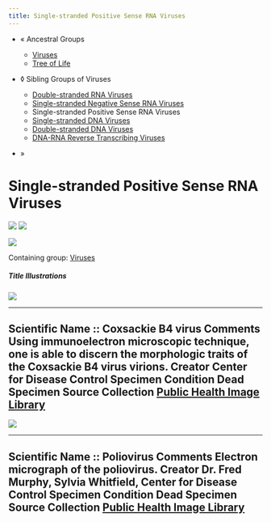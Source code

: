 ```yaml
---
title: Single-stranded Positive Sense RNA Viruses
---
```


-   « Ancestral Groups 
    -   [Viruses](Viruses)
    -   [Tree of Life](../Tree_of_Life.md)

-   ◊ Sibling Groups of  Viruses
    -   [Double-stranded RNA         Viruses](Double-stranded_RNA_Viruses)
    -   [Single-stranded Negative Sense RNA         Viruses](Single-stranded_Negative_Sense_RNA_Viruses)
    -   Single-stranded Positive Sense RNA Viruses
    -   [Single-stranded DNA         Viruses](Single-stranded_DNA_Viruses)
    -   [Double-stranded DNA         Viruses](Double-stranded_DNA_Viruses)
    -   [DNA-RNA Reverse Transcribing         Viruses](DNA-RNA_Reverse_Transcribing_Viruses)

-   »

# Single-stranded Positive Sense RNA Viruses 

![ ](5630_lores1.jpg)
![ ](PHIL_1875_lores.jpg)

![](Single-stranded_Positive_Sense_RNA_Viruses.png)

Containing group: [Viruses](Viruses.md)

##### Title Illustrations

![](5630_lores1_002.jpg)

  --------------------------------------------
  Scientific Name ::     Coxsackie B4 virus
  Comments             Using immunoelectron microscopic technique, one is able to discern the morphologic traits of the Coxsackie B4 virus virions.
  Creator              Center for Disease Control
  Specimen Condition   Dead Specimen
  Source Collection    [Public Health Image Library](http://phil.cdc.gov/Phil/default.asp)
  --------------------------------------------
![](PHIL_1875_lores_002.jpg)

  --------------------------
  Scientific Name ::     Poliovirus
  Comments             Electron micrograph of the poliovirus.
  Creator              Dr. Fred Murphy, Sylvia Whitfield, Center for Disease Control
  Specimen Condition   Dead Specimen
  Source Collection    [Public Health Image Library](http://phil.cdc.gov/Phil/default.asp)
  --------------------------